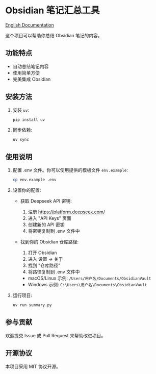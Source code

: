 # Obsidian 笔记汇总工具

[English Documentation](README.md)

这个项目可以帮助你总结 Obsidian 笔记的内容。

## 功能特点

- 自动总结笔记内容
- 使用简单方便
- 完美集成 Obsidian

## 安装方法

1. 安装 `uv`:
    ```sh
    pip install uv
    ```

2. 同步依赖:
    ```sh
    uv sync
    ```

## 使用说明

1. 配置 .env 文件。你可以使用提供的模板文件 `env.example`:
    ```sh
    cp env.example .env
    ```

2. 设置你的配置:
   - 获取 Deepseek API 密钥:
     1. 注册 https://platform.deepseek.com/
     2. 进入 "API Keys" 页面
     3. 创建新的 API 密钥
     4. 将密钥复制到 .env 文件中

   - 找到你的 Obsidian 仓库路径:
     1. 打开 Obsidian
     2. 进入 设置 → 关于
     3. 找到 "仓库路径"
     4. 将路径复制到 .env 文件中
     - macOS/Linux 示例: `/Users/用户名/Documents/ObsidianVault`
     - Windows 示例: `C:\Users\用户名\Documents\ObsidianVault`

3. 运行项目:
    ```sh
    uv run summary.py
    ```

## 参与贡献

欢迎提交 Issue 或 Pull Request 来帮助改进项目。

## 开源协议

本项目采用 MIT 协议开源。
